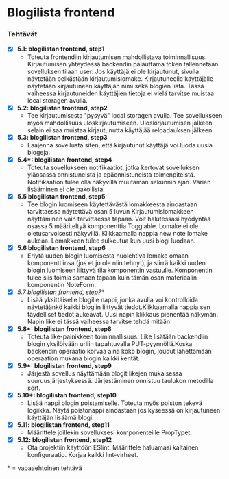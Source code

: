 # Blogilista frontend

### Tehtävät

* [x] **5.1: blogilistan frontend, step1**
  * Toteuta frontendiin kirjautumisen mahdollistava toiminnallisuus. Kirjautumisen yhteydessä backendin palauttama token tallennetaan sovelluksen tilaan user. Jos käyttäjä ei ole kirjautunut, sivulla näytetään pelkästään kirjautumislomake. Kirjautuneelle käyttäjälle näytetään kirjautuneen käyttäjän nimi sekä blogien lista. Tässä vaiheessa kirjautuneiden käyttäjien tietoja ei vielä tarvitse muistaa local storagen avulla.
* [x] **5.2: blogilistan frontend, step2**
  * Tee kirjautumisesta "pysyvä" local storagen avulla. Tee sovellukseen myös mahdollisuus uloskirjautumiseen. Uloskirjautumisen jälkeen selain ei saa muistaa kirjautunutta käyttäjää reloadauksen jälkeen.
* [x] **5.3: blogilistan frontend, step3**
  * Laajenna sovellusta siten, että kirjautunut käyttäjä voi luoda uusia blogeja.
* [x] **5.4\*: blogilistan frontend, step4**
  * Toteuta sovellukseen notifikaatiot, jotka kertovat sovelluksen yläosassa onnistuneista ja epäonnistuneista toimenpiteistä. Notifikaation tulee olla näkyvillä muutaman sekunnin ajan. Värien lisääminen ei ole pakollista.
* [x] **5.5 blogilistan frontend, step5**
  * Tee blogin luomiseen käytettävästä lomakkeesta ainoastaan tarvittaessa näytettävä osan 5 luvun Kirjautumislomakkeen näyttäminen vain tarvittaessa tapaan. Voit halutessasi hyödyntää osassa 5 määriteltyä komponenttia Togglable. Lomake ei ole oletusarvoisesti näkyvillä. Klikkaamalla nappia new note lomake aukeaa. Lomakkeen tulee sulkeutua kun uusi blogi luodaan.
* [x] **5.6 blogilistan frontend, step6**
  * Eriytä uuden blogin luomisesta huolehtiva lomake omaan komponenttiinsa (jos et jo ole niin tehnyt), ja siirrä kaikki uuden blogin luomiseen liittyvä tila komponentin vastuulle. Komponentin tulee siis toimia samaan tapaan kuin tämän osan materiaalin komponentin NoteForm.
* [x] **5.7* blogilistan frontend, step7**
  * Lisää yksittäiselle blogille nappi, jonka avulla voi kontrolloida näytetäänkö kaikki blogiin liittyvät tiedot.Klikkaamalla nappia sen täydelliset tiedot aukeavat. Uusi napin klikkaus pienentää näkymän. Napin like ei tässä vaiheessa tarvitse tehdä mitään.
* [x] **5.8\*: blogilistan frontend, step8**
  * Toteuta like-painikkeen toiminnallisuus. Like lisätään backendiin blogin yksilöivään urliin tapahtuvalla PUT-pyynnöllä.Koska backendin operaatio korvaa aina koko blogin, joudut lähettämään operaation mukana blogin kaikki kentät.
* [x] **5.9\*: blogilistan frontend, step9**
  * Järjestä sovellus näyttämään blogit likejen mukaisessa suuruusjärjestyksessä. Järjestäminen onnistuu taulukon metodilla sort.
* [x] **5.10\*: blogilistan frontend, step10**
  * Lisää nappi blogin poistamiselle. Toteuta myös poiston tekevä logiikka. Näytä poistonappi ainoastaan jos kyseessä on kirjautuneen käyttäjän lisäämä blogi.
* [x] **5.11: blogilistan frontend, step11**
  * Määrittele joillekin sovelluksesi komponenteille PropTypet.
* [x] **5.12: blogilistan frontend, step12**
  * Ota projektiin käyttöön ESlint. Määrittele haluamasi kaltainen konfiguraatio. Korjaa kaikki lint-virheet.

\* = vapaaehtoinen tehtävä